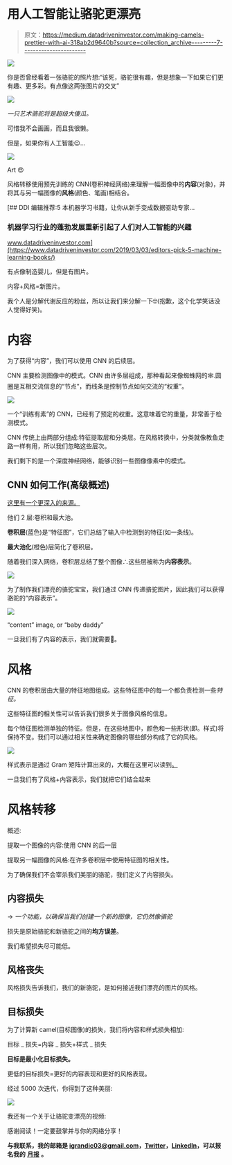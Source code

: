 # 用人工智能让骆驼更漂亮

> 原文：<https://medium.datadriveninvestor.com/making-camels-prettier-with-ai-318ab2d9640b?source=collection_archive---------7----------------------->

[![](img/a93b40d6e62ae77feb55e2c2ffbfc775.png)](http://www.track.datadriveninvestor.com/1B9E)

你是否曾经看着一张骆驼的照片想:“该死，骆驼很有趣，但是想象一下如果它们更有趣、更多彩。有点像这两张图片的交叉”

![](img/df0f308a39a71e794a13bada571437f7.png)

*一只艺术骆驼将是超级大傻瓜。*

可惜我不会画画，而且我很懒。

但是，如果你有人工智能😉…

![](img/eb61fdb458032ae14a68cd344845b757.png)

Art 😍

风格转移使用预先训练的 CNN(卷积神经网络)来理解一幅图像中的**内容**(对象)，并将其与另一幅图像的**风格**(颜色、笔画)相结合。

[](https://www.datadriveninvestor.com/2019/03/03/editors-pick-5-machine-learning-books/) [## DDI 编辑推荐:5 本机器学习书籍，让你从新手变成数据驱动专家…

### 机器学习行业的蓬勃发展重新引起了人们对人工智能的兴趣

www.datadriveninvestor.com](https://www.datadriveninvestor.com/2019/03/03/editors-pick-5-machine-learning-books/) 

有点像制造婴儿，但是有图片。

内容+风格=新图片。

我个人是分解代谢反应的粉丝，所以让我们来分解一下🤓(抱歉，这个化学笑话没人觉得好笑)。

# 内容

为了获得“内容”，我们可以使用 CNN 的后续层。

CNN 主要检测图像中的模式。CNN 由许多层组成，那种看起来像蜘蛛网的🕸.圆圈是互相交流信息的“节点”，而线条是控制节点如何交流的“权重”。

![](img/2995dc165f9cc9d94905e74534fb4429.png)

一个“训练有素”的 CNN，已经有了预定的权重。这意味着它的重量，非常善于检测模式。

CNN 传统上由两部分组成:特征提取层和分类层。在风格转换中，分类就像教鱼走路一样有用，所以我们忽略这些层次。

我们剩下的是一个深度神经网络，能够识别一些图像像素中的模式。

## CNN 如何工作(高级概述)

[这里有一个更深入的来源。](https://brohrer.github.io/how_convolutional_neural_networks_work.html)

他们 2 层:卷积和最大池。

**卷积层**(蓝色)是“特征图”，它们总结了输入中检测到的特征(如一条线)。

**最大池化**(橙色)层简化了卷积层。

随着我们深入网络，卷积层总结了整个图像∴这些层被称为**内容表示**。

![](img/b35ba8c6ca05f8f46b28bd63cefc9662.png)

为了制作我们漂亮的骆驼宝宝，我们通过 CNN 传递骆驼图片，因此我们可以获得骆驼的“内容表示”。

![](img/904bbf431a0002e47bbd4144703250d3.png)

“content” image, or “baby daddy”

一旦我们有了内容的表示，我们就需要👶。

# 风格

CNN 的卷积层由大量的特征地图组成。这些特征图中的每一个都负责检测一些*特征。*

这些特征图的相关性可以告诉我们很多关于图像风格的信息。

每个特征图检测单独的特征。但是，在这些地图中，颜色和一些形状(即。样式)将保持不变。我们可以通过相关性来确定图像的哪些部分构成了它的风格。

![](img/24f59bc7d2e79eb2ea23190d2e6b9562.png)

样式表示是通过 Gram 矩阵计算出来的，大概在这里可以读到[。](https://towardsdatascience.com/neural-networks-intuitions-2-dot-product-gram-matrix-and-neural-style-transfer-5d39653e7916)

一旦我们有了风格+内容表示，我们就把它们结合起来

# 风格转移

概述:

提取一个图像的内容:使用 CNN 的后一层

提取另一幅图像的风格:在许多卷积层中使用特征图的相关性。

为了确保我们不会宰杀我们美丽的骆驼，我们定义了内容损失。

## 内容损失

→ *一个功能，以确保当我们创建一个新的图像，它仍然像骆驼*

损失是原始骆驼和新骆驼之间的**均方误差**。

我们希望损失尽可能低。

## 风格丧失

风格损失告诉我们，我们的新骆驼，是如何接近我们漂亮的图片的风格。

## 目标损失

为了计算新 camel(目标图像)的损失，我们将内容和样式损失相加:

目标 _ 损失=内容 _ 损失+样式 _ 损失

**目标是最小化目标损失。**

更低的目标损失=更好的内容表现和更好的风格表现。

经过 5000 次迭代，你得到了这种美丽:

![](img/eb61fdb458032ae14a68cd344845b757.png)

我还有一个关于让骆驼变漂亮的视频:

感谢阅读！一定要鼓掌并与你的网络分享！

**与我联系，我的邮箱是 igrandic03@gmail.com，**[**Twitter**](https://twitter.com/isabellagrandi3?lang=en)**，**[**LinkedIn**](https://www.linkedin.com/in/isabella-grandic-000b25172/)**，可以报名我的** [**月报**](https://landing.mailerlite.com/webforms/landing/r3j2t5) **。**